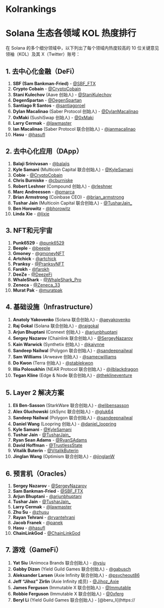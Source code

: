 # Kolrankings
# Solana 生态各领域 KOL 热度排行

在 Solana 的多个细分领域中，以下列出了每个领域内热度较高的 10 位关键意见领袖（KOL）及其 X（Twitter）账号：

## 1. 去中心化金融（DeFi）

1. **SBF (Sam Bankman-Fried)** - [@SBF_FTX](https://twitter.com/SBF_FTX)
2. **Crypto Cobain** - [@CryptoCobain](https://twitter.com/CryptoCobain)
3. **Stani Kulechov** (Aave 创始人) - [@StaniKulechov](https://twitter.com/StaniKulechov)
4. **DegenSpartan** - [@DegenSpartan](https://twitter.com/DegenSpartan)
5. **Santiago R Santos** - [@santiagoroel](https://twitter.com/santiagoroel)
6. **Dylan Macalinao** (Saber Protocol 创始人) - [@DylanMacalinao](https://twitter.com/DylanMacalinao)
7. **0xMaki** (SushiSwap 创始人) - [@0xMaki](https://twitter.com/0xMaki)
8. **Larry Cermak** - [@lawmaster](https://twitter.com/lawmaster)
9. **Ian Macalinao** (Saber Protocol 联合创始人) - [@ianmacalinao](https://twitter.com/ianmacalinao)
10. **Hasu** - [@hasufl](https://twitter.com/hasufl)

## 2. 去中心化应用（DApp）

1. **Balaji Srinivasan** - [@balajis](https://twitter.com/balajis)
2. **Kyle Samani** (Multicoin Capital 联合创始人) - [@KyleSamani](https://twitter.com/KyleSamani)
3. **Cobie** - [@CryptoCobain](https://twitter.com/CryptoCobain)
4. **Chris Burniske** - [@cburniske](https://twitter.com/cburniske)
5. **Robert Leshner** (Compound 创始人) - [@rleshner](https://twitter.com/rleshner)
6. **Marc Andreessen** - [@pmarca](https://twitter.com/pmarca)
7. **Brian Armstrong** (Coinbase CEO) - [@brian_armstrong](https://twitter.com/brian_armstrong)
8. **Tushar Jain** (Multicoin Capital 联合创始人) - [@TusharJain_](https://twitter.com/TusharJain_)
9. **Ben Horowitz** - [@bhorowitz](https://twitter.com/bhorowitz)
10. **Linda Xie** - [@ljxie](https://twitter.com/ljxie)

## 3. NFT和元宇宙

1. **Punk6529** - [@punk6529](https://twitter.com/punk6529)
2. **Beeple** - [@beeple](https://twitter.com/beeple)
3. **Gmoney** - [@gmoneyNFT](https://twitter.com/gmoneyNFT)
4. **Artchick** - [@artchick](https://twitter.com/artchick)
5. **Pranksy** - [@PranksyNFT](https://twitter.com/PranksyNFT)
6. **Farokh** - [@farokh](https://twitter.com/farokh)
7. **DeeZe** - [@DeezeFi](https://twitter.com/DeezeFi)
8. **WhaleShark** - [@WhaleShark_Pro](https://twitter.com/WhaleShark_Pro)
9. **Zeneca** - [@Zeneca_33](https://twitter.com/Zenca_33)
10. **Murat Pak** - [@muratpak](https://twitter.com/muratpak)

## 4. 基础设施（Infrastructure）

1. **Anatoly Yakovenko** (Solana 联合创始人) - [@aeyakovenko](https://twitter.com/aeyakovenko)
2. **Raj Gokal** (Solana 联合创始人) - [@rajgokal](https://twitter.com/rajgokal)
3. **Arjun Bhuptani** (Connext 创始人) - [@arjunbhuptani](https://twitter.com/arjunbhuptani)
4. **Sergey Nazarov** (Chainlink 联合创始人) - [@SergeyNazarov](https://twitter.com/SergeyNazarov)
5. **Kain Warwick** (Synthetix 创始人) - [@kaiynne](https://twitter.com/kaiynne)
6. **Sandeep Nailwal** (Polygon 联合创始人) - [@sandeepnailwal](https://twitter.com/sandeepnailwal)
7. **Sam Williams** (Arweave 创始人) - [@samecwilliams](https://twitter.com/samecwilliams)
8. **Do Kwon** (Terra 创始人) - [@stablekwon](https://twitter.com/stablekwon)
9. **Illia Polosukhin** (NEAR Protocol 联合创始人) - [@ilblackdragon](https://twitter.com/ilblackdragon)
10. **Tegan Kline** (Edge & Node 联合创始人) - [@theklineventure](https://twitter.com/theklineventure)

## 5. Layer 2 解决方案

1. **Eli Ben-Sasson** (StarkWare 联合创始人) - [@elibensasson](https://twitter.com/elibensasson)
2. **Alex Gluchowski** (zkSync 联合创始人) - [@gluk64](https://twitter.com/gluk64)
3. **Sandeep Nailwal** (Polygon 联合创始人) - [@sandeepnailwal](https://twitter.com/sandeepnailwal)
4. **Daniel Wang** (Loopring 创始人) - [@daniel_loopring](https://twitter.com/daniel_loopring)
5. **Kyle Samani** - [@KyleSamani](https://twitter.com/KyleSamani)
6. **Tushar Jain** - [@TusharJain_](https://twitter.com/TusharJain_)
7. **Ryan Sean Adams** - [@RyanSAdams](https://twitter.com/RyanSAdams)
8. **David Hoffman** - [@TrustlessState](https://twitter.com/TrustlessState)
9. **Vitalik Buterin** - [@VitalikButerin](https://twitter.com/VitalikButerin)
10. **Jinglan Wang** (Optimism 联合创始人) - [@jinglanW](https://twitter.com/jinglanW)

## 6. 预言机（Oracles）

1. **Sergey Nazarov** - [@SergeyNazarov](https://twitter.com/SergeyNazarov)
2. **Sam Bankman-Fried** - [@SBF_FTX](https://twitter.com/SBF_FTX)
3. **Arjun Bhuptani** - [@arjunbhuptani](https://twitter.com/arjunbhuptani)
4. **Tushar Jain** - [@TusharJain_](https://twitter.com/TusharJain_)
5. **Larry Cermak** - [@lawmaster](https://twitter.com/lawmaster)
6. **Zhu Su** - [@zhusu](https://twitter.com/zhusu)
7. **Rayan Tehrani** - [@ryantehrani](https://twitter.com/ryantehrani)
8. **Jacob Franek** - [@panek](https://twitter.com/panek)
9. **Hasu** - [@hasufl](https://twitter.com/hasufl)
10. **ChainLinkGod** - [@ChainLinkGod](https://twitter.com/ChainLinkGod)

## 7. 游戏（GameFi）

1. **Yat Siu** (Animoca Brands 联合创始人) - [@ysiu](https://twitter.com/ysiu)
2. **Gabby Dizon** (Yield Guild Games 联合创始人) - [@gabusch](https://twitter.com/gabusch)
3. **Aleksander Larsen** (Axie Infinity 联合创始人) - [@psycheout86](https://twitter.com/psycheout86)
4. **Jeff “Jihoz” Zirlin** (Axie Infinity 成员) - [@Jihoz_Axie](https://twitter.com/Jihoz_Axie)
5. **James Ferguson** (Immutable X 联合创始人) - [@Immutable](https://twitter.com/Immutable)
6. **Robbie Ferguson** (Immutable X 联合创始人) - [@0xferg](https://twitter.com/0xferg)
7. **Beryl Li** (Yield Guild Games 联合创始人) - [@beru_li](https://

